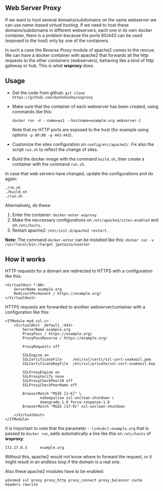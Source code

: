 Web Server Proxy
----------------

If we want to host several domains/subdomains on the same webserver
we can use *name-based virtual hosting*. If we need to host these
domains/subdomains in different webservers, each one in its own
docker container, there is a problem because the ports 80/443 can
be used (exposed to the host) only by one of the containers.

In such a case the *Reverse Proxy* module of apache2 comes to the
rescue. We can have a docker container with apache2 that forwards
all the http requests to the other containers (webservers), behaving
like a kind of http gateway or hub. This is what **wsproxy** does.

Usage
-----

 + Get the code from github: `git clone https://github.com/dashohoxha/wsproxy`

 + Make sure that the container of each webserver has been created, using commands like this:

   `docker run -d --name=ws1 --hostname=example.org webserver-1`

   Note that no HTTP ports are exposed to the host (for example using options `-p 80:80 -p 443:443`).

 + Customize the sites configuration on `config/etc/apache2/`.
   Fix also the script `run.sh` to reflect the change of sites.

 + Build the docker image with the command `build.sh`, then create a container with the command `run.sh`.

In case that web servers have changed, update the configurations and do again:

    ./rm.sh
    ./build.sh
    ./run.sh

Alternatively, do these:

 1. Enter the container: `docker-enter wsproxy`
 2. Make the neccessary configurations on `/etc/apache2/sites-enabled` and on `/etc/hosts`.
 3. Restart apache2: `/etc/init.d/apache2 restart`.

**Note:** The command `docker-enter` can be installed like this:
`docker run -v /usr/local/bin:/target jpetazzo/nsenter`


How it works
------------

HTTP requests for a domain are redirected to HTTPS with a
configuration like this:
```
<VirtualHost *:80>
	ServerName example.org
	RedirectPermanent / https://example.org/
</VirtualHost>
```

HTTPS requests are forwarded to another webserver/container with a
configuration like this:
```
<IfModule mod_ssl.c>
	<VirtualHost _default_:443>
		ServerName example.org
		ProxyPass / https://example.org/
		ProxyPassReverse / https://example.org/

		ProxyRequests off

		SSLEngine on
		SSLCertificateFile     /etc/ssl/certs/ssl-cert-snakeoil.pem
		SSLCertificateKeyFile  /etc/ssl/private/ssl-cert-snakeoil.key

		SSLProxyEngine on
		SSLProxyVerify none
		SSLProxyCheckPeerCN off
		SSLProxyCheckPeerName off

		BrowserMatch "MSIE [2-6]" \
				nokeepalive ssl-unclean-shutdown \
				downgrade-1.0 force-response-1.0
		BrowserMatch "MSIE [17-9]" ssl-unclean-shutdown

	</VirtualHost>
</IfModule>
```

It is important to note that the parameter `--link=bcl:example.org`
that is passed to `docker run`, adds automatically a line like this
on `/etc/hosts` of **wsproxy**:
```
172.17.0.3      example.org
```
Without this, apache2 would not know where to forward the request,
or it might result in an endless loop if the domain is a real one.

Also these apache2 modules have to be enabled:
```
a2enmod ssl proxy proxy_http proxy_connect proxy_balancer cache headers rewrite
```
